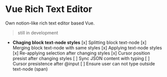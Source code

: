 # Vue Rich Text Editor

Own notion-like rich text editor based Vue.


> still in development

- **Chaging block text-node styles**
    [x] Splitting block text-node
    [x] Merging block text-node with same styles
    [x] Applying text-node styles
    [x] Re-applying selection after changing styles
    [x] Cursor position presist after changing styles
    [ ] Sync JSON content with typing
    [ ] Cursor presistence after @input
    [ ] Ensure user can not type outside text-node (span)
